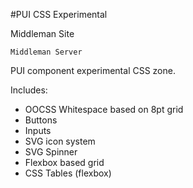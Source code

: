 #PUI CSS Experimental

Middleman Site

```Middleman Server```


PUI component experimental CSS zone.

Includes:
- OOCSS Whitespace based on 8pt grid
- Buttons
- Inputs
- SVG icon system
- SVG Spinner
- Flexbox based grid
- CSS Tables (flexbox) 